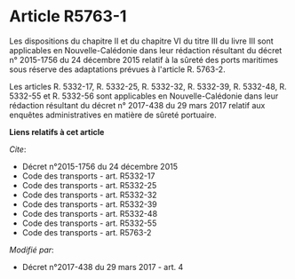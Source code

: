 # Article R5763-1

Les dispositions du chapitre II et du chapitre VI du titre III du livre III sont applicables en Nouvelle-Calédonie dans leur
rédaction résultant du décret n° 2015-1756 du 24 décembre 2015 relatif à la sûreté des ports maritimes sous réserve des
adaptations prévues à l'article R. 5763-2. 

Les articles R. 5332-17, R. 5332-25, R. 5332-32, R. 5332-39, R. 5332-48, R. 5332-55 et R. 5332-56 sont applicables en
Nouvelle-Calédonie dans leur rédaction résultant du décret n° 2017-438 du 29 mars 2017 relatif aux enquêtes administratives
en matière de sûreté portuaire.

**Liens relatifs à cet article**

_Cite_:

  - Décret n°2015-1756 du 24 décembre 2015
  - Code des transports - art. R5332-17
  - Code des transports - art. R5332-25
  - Code des transports - art. R5332-32
  - Code des transports - art. R5332-39
  - Code des transports - art. R5332-48
  - Code des transports - art. R5332-55
  - Code des transports - art. R5763-2

_Modifié par_:

  - Décret n°2017-438 du 29 mars 2017 - art. 4
